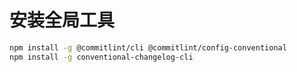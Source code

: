 # 安装全局工具
```bash
npm install -g @commitlint/cli @commitlint/config-conventional
npm install -g conventional-changelog-cli
```